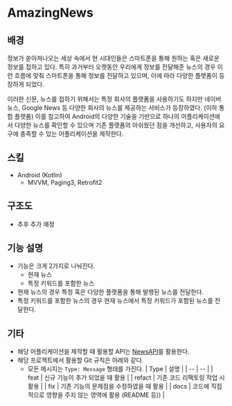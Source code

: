 # AmazingNews

## 배경
정보가 쏟아져나오는 세상 속에서 현 시대인들은 스마트폰을 통해 원하는 혹은 새로운 정보를 접하고 있다. 특히 과거부터 오랫동안 우리에게 정보를 전달해준 뉴스의 경우 이런 흐름에 맞춰 스마트폰을 통해 정보를 전달하고 있으며, 이에 따라 다양한 플랫폼이 등장하게 되었다.

이러한 신문, 뉴스를 접하기 위해서는 특정 회사의 플랫폼을 사용하기도 하지만 네이버 뉴스, Google News 등 다양한 회사의 뉴스를 제공하는 서비스가 등장하였다. (이하 통합 플랫폼) 이를 참고하여 Android의 다양한 기술을 기반으로 하나의 어플리케이션에서 다양한 뉴스를 확인할 수 있으며 기존 플랫폼의 아쉬웠던 점을 개선하고, 사용자의 요구에 충족할 수 있는 어플리케이션을 제작한다.

## 스킬
* Android (Kotlin)
    * MVVM, Paging3, Retrofit2

## 구조도
* 추후 추가 예정

## 기능 설명
* 기능은 크게 2가지로 나눠진다.
  * 현재 뉴스
  * 특정 키워드를 포함한 뉴스
* 현재 뉴스의 경우 특정 혹은 다양한 플랫폼을 통해 발행된 뉴스를 전달한다.
* 특정 키워드를 포함한 뉴스의 경우 현재 뉴스에서 특정 키워드가 포함된 뉴스를 전달한다.

## 기타
* 해당 어플리케이션을 제작할 때 활용할 API는 [NewsAPI](https://newsapi.org/)를 활용한다.
* 해당 프로젝트에서 활용할 Git 규칙은 아래와 같다.
    * 모든 메시지는 `Type: Message` 형태를 가진다.
        | Type | 설명 |
        |  --  |  --  |
        | feat |  신규 기능이 추가 되었을 때 활용   |
        | refact |  기존 코드 리팩토링 작업 시 활용  |
        | fix  |  기존 기능의 문제점을 수정하였을 때 활용  |
        | docs  |  코드에 직접적으로 영향을 주지 않는 영역에 활용 (README 등))  |
        